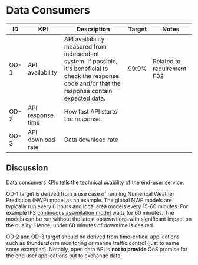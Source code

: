 # Data Consumers

|ID|KPI|Description|Target|Notes|
|---|---|---|---|---|
|OD-1|API availability|API availability measured from independent system. If possible, it's beneficial to check the response code and/or that the response contain expected data.|99.9%|Related to requirement F02|
|OD-2|API response time|How fast API starts the response.|||
|OD-3|API download rate|Data download rate|||


## Discussion

Data consumers KPIs tells the technical usability of the end-user service. 

OD-1 target is derived from a use case of running Numerical Weather Prediction (NWP) model as 
an example. The global NWP models are typically run every 6 hours and local area models every 15-60 minutes. 
For example IFS [continuous assimilation model](https://www.ecmwf.int/en/newsletter/158/meteorology/continuous-data-assimilation-ifs) waits for 60 minutes. 
The models can be run without the latest obseravtions with significant impact on the quality. Hence, under 60 minutes of downtime is desired.

OD-2 and OD-3 target should be derived from time-critical applications such as thunderstorm monitoring or marine traffic control (just to name some examples). Notably, open data API is **not to provide** QoS promise for the end user applications but to exchange data. 
